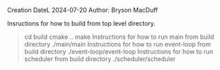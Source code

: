 Creation DateL 2024-07-20
Author: Bryson MacDuff

Insructions for how to build from top level directory.
> cd build
> cmake ..
> make
Instructions for how to run main from build directory
> ./main/main
Instructions for how to run event-loop from build directory
> ./event-loop/event-loop
Instructions for how to run scheduler from build directory
> ./scheduler/scheduler